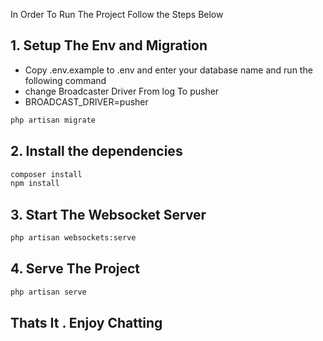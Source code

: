 In Order To Run The Project Follow the Steps Below

## 1. Setup The Env and Migration

-  Copy .env.example to .env and enter your database name and run the following command
- change Broadcaster Driver From log To pusher
- BROADCAST_DRIVER=pusher

```bash
php artisan migrate
```

## 2. Install the dependencies

```bash
composer install
npm install
```

## 3. Start The Websocket Server

```bash
php artisan websockets:serve
```

## 4. Serve The Project

```bash
php artisan serve
```

## Thats It . Enjoy Chatting
